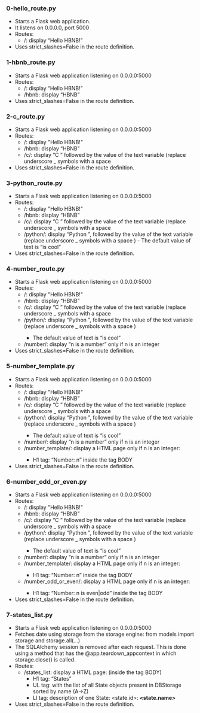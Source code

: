 ### 0-hello_route.py
- Starts a Flask web application.
- It listens on 0.0.0.0, port 5000
- Routes:
	- /: display “Hello HBNB!”
- Uses strict_slashes=False in the route definition.

### 1-hbnb_route.py
- Starts a Flask web application listening on 0.0.0.0:5000
- Routes:
	- /: display “Hello HBNB!”
	- /hbnb: display “HBNB”
- Uses strict_slashes=False in the route definition.

### 2-c_route.py
- Starts a Flask web application listening on 0.0.0.0:5000
- Routes:
	- /: display "Hello HBNB!"
	- /hbnb: display “HBNB”
	- /c/<text>: display “C ” followed by the value of the text variable
	  (replace underscore _ symbols with a space
- Uses strict_slashes=False in the route definition.

### 3-python_route.py
- Starts a Flask web application listening on 0.0.0.0:5000
- Routes:
	- /: display "Hello HBNB!"
	- /hbnb: display “HBNB”
	- /c/<text>: display “C ” followed by the value of the text variable
	  (replace underscore _ symbols with a space
	- /python/<text>: display “Python ”, followed by the value of the text
	  variable (replace underscore _ symbols with a space )
		  - The default value of text is “is cool”
- Uses strict_slashes=False in the route definition.

### 4-number_route.py
- Starts a Flask web application listening on 0.0.0.0:5000
- Routes:
	- /: display "Hello HBNB!"
	- /hbnb: display “HBNB”
	- /c/<text>: display “C ” followed by the value of the text variable
	  (replace underscore _ symbols with a space
	- /python/<text>: display “Python ”, followed by the value of the text
	  variable (replace underscore _ symbols with a space )
	  	- The default value of text is “is cool”
	- /number/<n>: display “n is a number” only if n is an integer
- Uses strict_slashes=False in the route definition.

### 5-number_template.py
- Starts a Flask web application listening on 0.0.0.0:5000
- Routes:
	- /: display "Hello HBNB!"
	- /hbnb: display “HBNB”
	- /c/<text>: display “C ” followed by the value of the text variable
	  (replace underscore _ symbols with a space
	- /python/<text>: display “Python ”, followed by the value of the text
	  variable (replace underscore _ symbols with a space )
	  	- The default value of text is “is cool”
	- /number/<n>: display “n is a number” only if n is an integer
	- /number_template/<n>: display a HTML page only if n is an integer:
		- H1 tag: “Number: n” inside the tag BODY
- Uses strict_slashes=False in the route definition.

### 6-number_odd_or_even.py
- Starts a Flask web application listening on 0.0.0.0:5000
- Routes:
	- /: display "Hello HBNB!"
	- /hbnb: display “HBNB”
	- /c/<text>: display “C ” followed by the value of the text variable
	  (replace underscore _ symbols with a space
	- /python/<text>: display “Python ”, followed by the value of the text
	  variable (replace underscore _ symbols with a space )
	  	- The default value of text is “is cool”
	- /number/<n>: display “n is a number” only if n is an integer
	- /number_template/<n>: display a HTML page only if n is an integer:
		- H1 tag: “Number: n” inside the tag BODY
	- /number_odd_or_even/<n>: display a HTML page only if n is an integer:
		- H1 tag: “Number: n is even|odd” inside the tag BODY
- Uses strict_slashes=False in the route definition.
### 7-states_list.py
- Starts a Flask web application listening on 0.0.0.0:5000
- Fetches date using storage from the storage engine: from models import storage
  and storage.all(...)
- The SQLAlchemy session is removed after each request. This is done using a
  method that has the @app.teardown_appcontext in which storage.close() is
  called.
- Routes:
	- /states_list: display a HTML page: (inside the tag BODY)
		- H1 tag: “States”
		- UL tag: with the list of all State objects present in DBStorage sorted by name
		(A->Z)
		- LI tag: description of one State: <state.id>: <B><state.name></B>
- Uses strict_slashes=False in the route definition.
